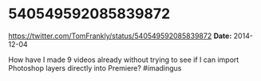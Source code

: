# 540549592085839872
https://twitter.com/TomFrankly/status/540549592085839872
**Date:** 2014-12-04

How have I made 9 videos already without trying to see if I can import Photoshop layers directly into Premiere? #imadingus
